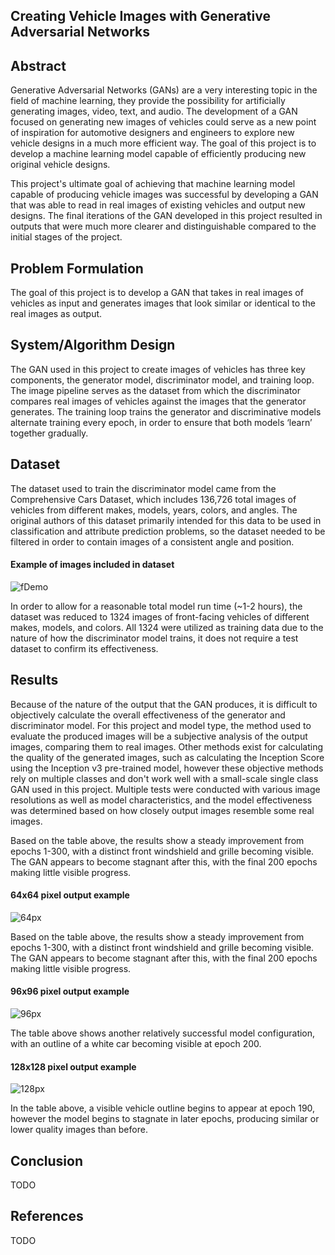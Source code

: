 ## Creating Vehicle Images with Generative Adversarial Networks

## Abstract
Generative Adversarial Networks (GANs) are a very
interesting topic in the field of machine learning, they
provide the possibility for artificially generating
images, video, text, and audio. The development of a
GAN focused on generating new images of vehicles
could serve as a new point of inspiration for
automotive designers and engineers to explore new
vehicle designs in a much more efficient way. The
goal of this project is to develop a machine learning
model capable of efficiently producing new original
vehicle designs.

This project's ultimate goal of achieving that machine
learning model capable of producing vehicle images
was successful by developing a GAN that was able to
read in real images of existing vehicles and output
new designs. The final iterations of the GAN
developed in this project resulted in outputs that were
much more clearer and distinguishable compared to
the initial stages of the project.

## Problem Formulation
The goal of this project is to develop a GAN that
takes in real images of vehicles as input and generates
images that look similar or identical to the real images
as output.

## System/Algorithm Design
The GAN used in this project to create images of
vehicles has three key components, the generator
model, discriminator model, and training loop. The
image pipeline serves as the dataset from which the
discriminator compares real images of vehicles
against the images that the generator generates. The
training loop trains the generator and discriminative
models alternate training every epoch, in order to
ensure that both models ‘learn’ together gradually.

## Dataset

The dataset used to train the discriminator model
came from the Comprehensive Cars Dataset, which
includes 136,726 total images of vehicles from
different makes, models, years, colors, and angles.
The original authors of this dataset primarily
intended for this data to be used in classification
and attribute prediction problems, so the dataset
needed to be filtered in order to contain images of a
consistent angle and position.

#### Example of images included in dataset
![fDemo](GAN-Vehicles/images/datasetEXMPL.png)

In order to allow for a reasonable total model run
time (~1-2 hours), the dataset was reduced to 1324
images of front-facing vehicles of different makes,
models, and colors. All 1324 were utilized as
training data due to the nature of how the
discriminator model trains, it does not require a test
dataset to confirm its effectiveness.

## Results
Because of the nature of the output that the GAN
produces, it is difficult to objectively calculate the
overall effectiveness of the generator and
discriminator model. For this project and model
type, the method used to evaluate the produced
images will be a subjective analysis of the output
images, comparing them to real images.
Other methods exist for calculating the quality of
the generated images, such as calculating the
Inception Score using the Inception v3 pre-trained
model, however these objective methods rely on
multiple classes and don't work well with a
small-scale single class GAN used in this project.
Multiple tests were conducted with various image
resolutions as well as model characteristics, and the
model effectiveness was determined based on how
closely output images resemble some real images.

Based on the table above, the results show a steady
improvement from epochs 1-300, with a distinct
front windshield and grille becoming visible. The
GAN appears to become stagnant after this, with
the final 200 epochs making little visible progress.

#### 64x64 pixel output example
![64px](GAN-Vehicles/images/64pxDEMO.png)

Based on the table above, the results show a steady
improvement from epochs 1-300, with a distinct
front windshield and grille becoming visible. The
GAN appears to become stagnant after this, with
the final 200 epochs making little visible progress.

#### 96x96 pixel output example
![96px](GAN-Vehicles/images/96pxDEMO.png)

The table above shows another relatively successful
model configuration, with an outline of a white car
becoming visible at epoch 200.

#### 128x128 pixel output example
![128px](GAN-Vehicles/images/128pxDEMO.png)

In the table above, a visible vehicle outline begins
to appear at epoch 190, however the model begins
to stagnate in later epochs, producing similar or
lower quality images than before.

## Conclusion

TODO

## References

TODO

